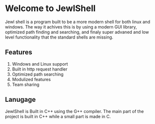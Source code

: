 # Welcome  to JewlShell

Jewl shell is a program built to be a more modern shell for both linux and windows. The way it achives this is by using a modern GUI library, optimized path finding and searching, and finaly super advaned and low level functionality that the standard shells are missing.

## Features

1. Windows and Linux support
2. Built in http request handler
3. Optimized path searching
4. Modulized features
5. Team sharing

## Lanugage

JewlShell is Built in C++ using the G++ compiler. The main part of the project is built in C++ while a small part is made in C.
